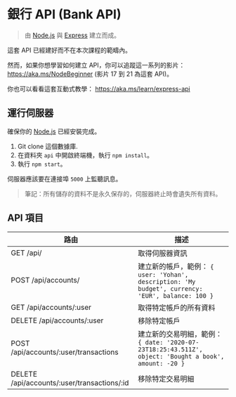 # 銀行 API (Bank API)

> 由 [Node.js](https://nodejs.org) 與 [Express](https://expressjs.com/) 建立而成。

這套 API 已經建好而不在本次課程的範疇內。

然而，如果你想學習如何建立 API，你可以追蹤這一系列的影片：https://aka.ms/NodeBeginner (影片 17 到 21 為這套 API)。

你也可以看看這套互動式教學： https://aka.ms/learn/express-api

## 運行伺服器

確保你的 [Node.js](https://nodejs.org) 已經安裝完成。

1. Git clone 這個數據庫.
2. 在資料夾 `api` 中開啟終端機，執行 `npm install`。
3. 執行 `npm start`。

伺服器應該要在連接埠 `5000` 上監聽訊息。

> 筆記：所有儲存的資料不是永久保存的，伺服器終止時會遺失所有資料。

## API 項目

路由                                         | 描述
---------------------------------------------|------------------------------------
GET    /api/                                 | 取得伺服器資訊
POST   /api/accounts/                        | 建立新的帳戶，範例： `{ user: 'Yohan', description: 'My budget', currency: 'EUR', balance: 100 }`
GET    /api/accounts/:user                   | 取得特定帳戶的所有資料
DELETE /api/accounts/:user                   | 移除特定帳戶
POST   /api/accounts/:user/transactions      | 建立新的交易明細，範例： `{ date: '2020-07-23T18:25:43.511Z', object: 'Bought a book', amount: -20 }`
DELETE  /api/accounts/:user/transactions/:id | 移除特定交易明細

